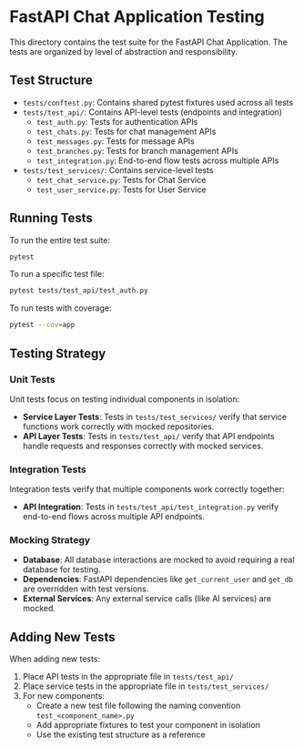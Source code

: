 # FastAPI Chat Application Testing

This directory contains the test suite for the FastAPI Chat Application. The tests are organized by level of abstraction and responsibility.

## Test Structure

- `tests/conftest.py`: Contains shared pytest fixtures used across all tests
- `tests/test_api/`: Contains API-level tests (endpoints and integration)
  - `test_auth.py`: Tests for authentication APIs
  - `test_chats.py`: Tests for chat management APIs
  - `test_messages.py`: Tests for message APIs
  - `test_branches.py`: Tests for branch management APIs
  - `test_integration.py`: End-to-end flow tests across multiple APIs
- `tests/test_services/`: Contains service-level tests
  - `test_chat_service.py`: Tests for Chat Service
  - `test_user_service.py`: Tests for User Service

## Running Tests

To run the entire test suite:

```bash
pytest
```

To run a specific test file:

```bash
pytest tests/test_api/test_auth.py
```

To run tests with coverage:

```bash
pytest --cov=app
```

## Testing Strategy

### Unit Tests

Unit tests focus on testing individual components in isolation:

- **Service Layer Tests**: Tests in `tests/test_services/` verify that service functions work correctly with mocked repositories.
- **API Layer Tests**: Tests in `tests/test_api/` verify that API endpoints handle requests and responses correctly with mocked services.

### Integration Tests

Integration tests verify that multiple components work correctly together:

- **API Integration**: Tests in `tests/test_api/test_integration.py` verify end-to-end flows across multiple API endpoints.

### Mocking Strategy

- **Database**: All database interactions are mocked to avoid requiring a real database for testing.
- **Dependencies**: FastAPI dependencies like `get_current_user` and `get_db` are overridden with test versions.
- **External Services**: Any external service calls (like AI services) are mocked.

## Adding New Tests

When adding new tests:

1. Place API tests in the appropriate file in `tests/test_api/`
2. Place service tests in the appropriate file in `tests/test_services/`
3. For new components:
   - Create a new test file following the naming convention `test_<component_name>.py`
   - Add appropriate fixtures to test your component in isolation
   - Use the existing test structure as a reference 